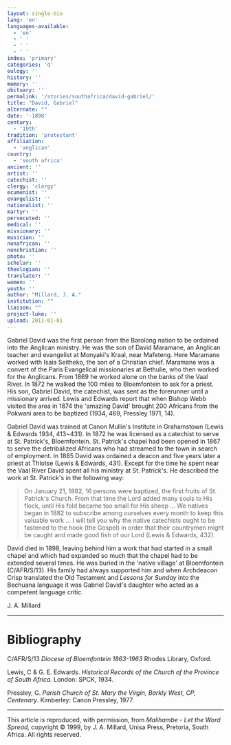 ```yaml
---
layout: single-bio
lang: 'en'
languages-available:
  - 'en'
  - ' '
  - ' '
  - ' '
index: 'primary'
categories: 'd'
eulogy: ''
history: ''
memory: ''
obituary: ''
permalink: '/stories/southafrica/david-gabriel/'
title: "David, Gabriel"
alternate: ""
date: '-1898'
century:
  - '19th'
tradition: 'protestant'
affiliation:
  - 'anglican'
country:
  - 'south africa'
ancient: ''
artist: ''
catechist: ''
clergy: 'clergy'
ecumenist: ''
evangelist: ''
nationalist: ''
martyr: ''
persecuted: ''
medical: ''
missionary: ''
musician: ''
nonafrican: ''
nonchristian: ''
photo: ''
scholar: ''
theologian: ''
translator: ''
women: ''
youth: ''
author: "Millard, J. A."
institution: ""
liaison: ""
project-luke: ''
upload: 2011-01-01
---
```




Gabriel David was the first person from the Barolong nation to be ordained into the Anglican ministry. He was the son of David Maramane, an Anglican teacher and evangelist at Monyaki's Kraal, near Mafeteng. Here Maramane worked with Isaia Seitheko, the son of a Christian chief. Maramane was a convert of the Paris Evangelical missionaries at Bethulie, who then worked for the Anglicans. From 1869 he worked alone on the banks of the Vaal River. In 1872 he walked the 100 miles to Bloemfontein to ask for a priest. His son, Gabriel David, the catechist, was sent as the forerunner until a missionary arrived. Lewis and Edwards report that when Bishop Webb visited the area in 1874 the 'amazing David' brought 200 Africans from the Pokwani area to be baptized (1934, 469, Pressley 1971, 14).

Gabriel David was trained at Canon Mullin's Institute in Grahamstown (Lewis & Edwards 1934, 413~431). In 1872 he was licensed as a catechist to serve at St. Patrick's, Bloemfontein. St. Patrick's chapel had been opened in 1867 to serve the detribalized Africans who had streamed to the town in search of employment. In 1885 David was ordained a deacon and five years later a priest at Thlotse (Lewis & Edwards,  431). Except for the time he spent near the Vaal River David spent all his ministry at St. Patrick's. He described the work at St. Patrick's in the following way:

> On January 21, 1882, 16 persons were baptized, the first fruits of St. Patrick's Church. From that time the Lord added many souls to His flock, until His fold became too small for His sheep … We natives began in 1882 to subscribe among ourselves every month to keep this valuable work … I will tell you why the native catechists ought to be fastened to the hook (the Gospel) in order that their countrymen might be caught and made good fish of our Lord (Lewis & Edwards,  432).
>

David died in 1898, leaving behind him a work that had started in a small chapel and which had expanded so much that the chapel had to be extended several times. He was buried in the 'native village' at Bloemfontein (C/AFR/S/13). His family had always supported him and when Archdeacon Crisp translated the Old Testament and *Lessons for Sunday* into the Bechuana language it was Gabriel David's daughter who acted as a competent language critic.

J. A. Millard

---

# Bibliography

C/AFR/S/13 *Diocese of Bloemfontein 1863-1963* Rhodes Library, Oxford.

Lewis, C & G. E. Edwards.  *Historical Records of the Church of the Province of South Africa.* London: SPCK, 1934.

Pressley, G.  *Parish Church of St. Mary the Virgin, Barkly West, CP, Centenary*. Kimberley: Canon Pressley, 1977.

---

This article is reproduced, with permission, from *Malihambe - Let the Word Spread,* copyright &copy; 1999, by J. A. Millard, Unisa Press, Pretoria, South Africa.  All rights reserved.
